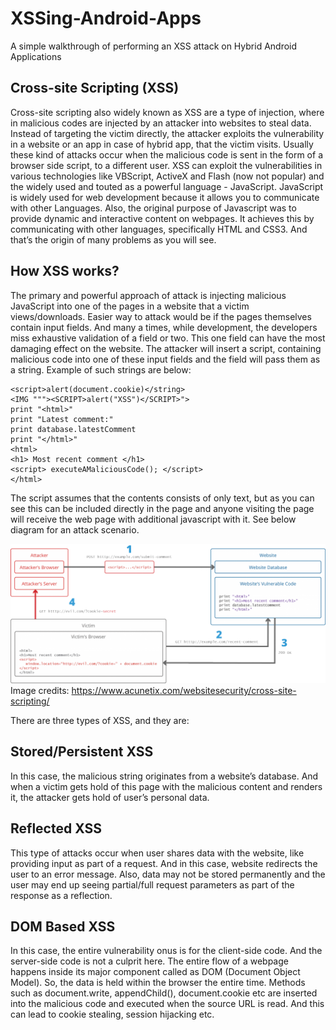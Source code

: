 # XSSing-Android-Apps
A simple walkthrough of performing an XSS attack on Hybrid Android Applications

## Cross-site Scripting (XSS)
Cross-site scripting also widely known as XSS are a type of injection, where in
malicious codes are injected by an attacker into websites to steal data. Instead of
targeting the victim directly, the attacker exploits the vulnerability in a website or an app
in case of hybrid app, that the victim visits.
Usually these kind of attacks occur when the malicious code is sent in the form of a
browser side script, to a different user. XSS can exploit the vulnerabilities in various
technologies like VBScript, ActiveX and Flash (now not popular) and the widely used
and touted as a powerful language - JavaScript. JavaScript is widely used for web
development because it allows you to communicate with other Languages. Also, the
original purpose of Javascript was to provide dynamic and interactive content on
webpages. It achieves this by communicating with other languages, specifically HTML
and CSS3. And that’s the origin of many problems as you will see.

## How XSS works?
The primary and powerful approach of attack is injecting malicious JavaScript into one
of the pages in a website that a victim views/downloads. Easier way to attack would be
if the pages themselves contain input fields. And many a times, while development, the
developers miss exhaustive validation of a field or two. This one field can have the most
damaging effect on the website.
The attacker will insert a script, containing malicious code into one of these input fields
and the field will pass them as a string. Example of such strings are below:

```
<script>alert(document.cookie)</string>
<IMG """><SCRIPT>alert("XSS")</SCRIPT>">
print "<html>"
print "Latest comment:"
print database.latestComment
print "</html>"
<html>
<h1> Most recent comment </h1>
<script> executeAMaliciousCode(); </script>
</html>
```

The script assumes that the contents consists of only text, but as you can see this can
be included directly in the page and anyone visiting the page will receive the web page
with additional javascript with it. See below diagram for an attack scenario.


![](images/xss-works.png)
Image credits: https://www.acunetix.com/websitesecurity/cross-site-scripting/


There are three types of XSS, and they are:

## Stored/Persistent XSS
In this case, the malicious string originates from a website’s database. And when a
victim gets hold of this page with the malicious content and renders it, the attacker gets
hold of user’s personal data.

## Reflected XSS
This type of attacks occur when user shares data with the website, like providing input
as part of a request. And in this case, website redirects the user to an error message.
Also, data may not be stored permanently and the user may end up seeing partial/full
request parameters as part of the response as a reflection.

## DOM Based XSS
In this case, the entire vulnerability onus is for the client-side code. And the server-side
code is not a culprit here. The entire flow of a webpage happens inside its major
component called as DOM (Document Object Model). So, the data is held within the
browser the entire time. Methods such as document.write, appendChild(),
document.cookie etc are inserted into the malicious code and executed when the
source URL is read. And this can lead to cookie stealing, session hijacking etc.
